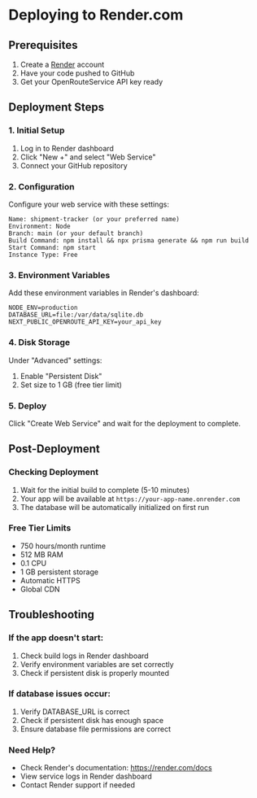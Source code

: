 # Deploying to Render.com

## Prerequisites
1. Create a [Render](https://render.com) account
2. Have your code pushed to GitHub
3. Get your OpenRouteService API key ready

## Deployment Steps

### 1. Initial Setup
1. Log in to Render dashboard
2. Click "New +" and select "Web Service"
3. Connect your GitHub repository

### 2. Configuration
Configure your web service with these settings:

```
Name: shipment-tracker (or your preferred name)
Environment: Node
Branch: main (or your default branch)
Build Command: npm install && npx prisma generate && npm run build
Start Command: npm start
Instance Type: Free
```

### 3. Environment Variables
Add these environment variables in Render's dashboard:
```
NODE_ENV=production
DATABASE_URL=file:/var/data/sqlite.db
NEXT_PUBLIC_OPENROUTE_API_KEY=your_api_key
```

### 4. Disk Storage
Under "Advanced" settings:
1. Enable "Persistent Disk"
2. Set size to 1 GB (free tier limit)

### 5. Deploy
Click "Create Web Service" and wait for the deployment to complete.

## Post-Deployment

### Checking Deployment
1. Wait for the initial build to complete (5-10 minutes)
2. Your app will be available at `https://your-app-name.onrender.com`
3. The database will be automatically initialized on first run

### Free Tier Limits
- 750 hours/month runtime
- 512 MB RAM
- 0.1 CPU
- 1 GB persistent storage
- Automatic HTTPS
- Global CDN

## Troubleshooting

### If the app doesn't start:
1. Check build logs in Render dashboard
2. Verify environment variables are set correctly
3. Check if persistent disk is properly mounted

### If database issues occur:
1. Verify DATABASE_URL is correct
2. Check if persistent disk has enough space
3. Ensure database file permissions are correct

### Need Help?
- Check Render's documentation: https://render.com/docs
- View service logs in Render dashboard
- Contact Render support if needed
